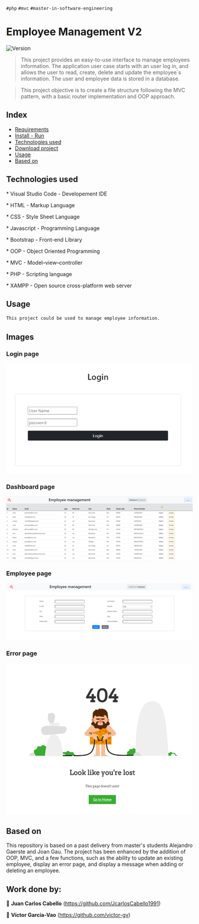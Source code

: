 `#php` `#mvc` `#master-in-software-engineering`

# Employee Management V2 <!-- omit in toc -->

<p>
  <img alt="Version" src="https://img.shields.io/badge/version-2.0-blue.svg?cacheSeconds=2592000" />
</p>

> This project provides an easy-to-use interface to manage employees information. The application user case starts with an user log in, and allows the user to read, create, delete and update the employee´s information. The user and employee data is stored in a database.

> This project objective is to create a file structure following the MVC pattern, with a basic router implementation and OOP approach.

## Index <!-- omit in toc -->

- [Requirements](#requirements)
- [Install - Run](#install---run)
- [Technologies used](#technologies-used)
- [Download project](#download-project)
- [Usage](#usage)
- [Based on](#based-on)


## Technologies used

\* Visual Studio Code - Developement IDE

\* HTML - Markup Language

\* CSS - Style Sheet Language

\* Javascript - Programming Language

\* Bootstrap - Front-end Library

\* OOP - Object Oriented Programming

\* MVC - Model–view–controller 

\* PHP - Scripting language

\* XAMPP - Open source cross-platform web server


## Usage

```sh
This project could be used to manage employee information.
```


## Images

### Login page
<img src="./assets/images/login.PNG">

### Dashboard page
<img src="./assets/images/dashboard.PNG">

### Employee page
<img src="./assets/images/employee.PNG">

### Error page
<img src="./assets/images/error.PNG">


## Based on

This repository is based on a past delivery from master's students Alejandro Gaerste and Joan Gau. The project has been enhanced by the addition of OOP, MVC, and a few functions, such as the ability to update an existing employee, display an error page, and display a message when adding or deleting an employee.

## Work done by:

👤 **Juan Carlos Cabello** (https://github.com/JcarlosCabello1991)

👤 **Víctor García-Vao** (https://github.com/victor-gv)


